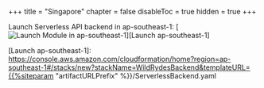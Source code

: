 +++
title = "Singapore"
chapter = false
disableToc = true
hidden = true
+++

Launch Serverless API backend in ap-southeast-1: [![Launch Module in ap-southeast-1](http://docs.aws.amazon.com/AWSCloudFormation/latest/UserGuide/images/cloudformation-launch-stack-button.png)][Launch ap-southeast-1]

[Launch ap-southeast-1]: https://console.aws.amazon.com/cloudformation/home?region=ap-southeast-1#/stacks/new?stackName=WildRydesBackend&templateURL={{%siteparam "artifactURLPrefix" %}}/ServerlessBackend.yaml
